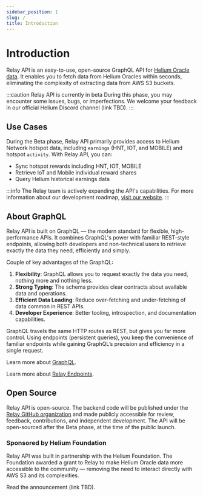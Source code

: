 ```yaml
---
sidebar_position: 1
slug: /
title: Introduction
---
```


# Introduction

Relay API is an easy-to-use, open-source GraphQL API for [Helium Oracle data](https://docs.helium.com/oracles/). It enables you to fetch data from Helium Oracles within seconds, eliminating the complexity of extracting data from AWS S3 buckets.

:::caution Relay API is currently in beta
During this phase, you may encounter some issues, bugs, or imperfections. We welcome your feedback in our official Helium Discord channel (link TBD).
:::

## Use Cases

During the Beta phase, Relay API primarily provides access to Helium Network hotspot data, including `earnings` (HNT, IOT, and MOBILE) and hotspot `activity`. With Relay API, you can:

- Sync hotspot rewards including HNT, IOT, MOBILE
- Retrieve IoT and Mobile individual reward shares
- Query Helium historical earnings data

:::info
The Relay team is actively expanding the API's capabilities. For more information about our development roadmap, [visit our website](https://relaywireless.com).
:::

## About GraphQL

Relay API is built on GraphQL — the modern standard for flexible, high-performance APIs. It combines GraphQL's power with familiar REST-style endpoints, allowing both developers and non-technical users to retrieve exactly the data they need, efficiently and simply.

Couple of key advantages of the GraphQL:

1. **Flexibility**: GraphQL allows you to request exactly the data you need, nothing more and nothing less.
2. **Strong Typing**: The schema provides clear contracts about available data and operations.
3. **Efficient Data Loading**: Reduce over-fetching and under-fetching of data common in REST APIs.
4. **Developer Experience**: Better tooling, introspection, and documentation capabilities.

GraphQL travels the same HTTP routes as REST, but gives you far more control. Using endpoints (persistent queries), you keep the convenience of familiar endpoints while gaining GraphQL’s precision and efficiency in a single request.

Learn more about [GraphQL](https://graphql.org/learn/).

Learn more about [Relay Endpoints](./endpoints).

## Open Source

Relay API is open-source. The backend code will be published under the [Relay GitHub organization](https://github.com/relaywireless) and made publicly accessible for review, feedback, contributions, and independent development. The API will be open-sourced after the Beta phase, at the time of the public launch.

### Sponsored by Helium Foundation

Relay API was built in partnership with the Helium Foundation. The Foundation awarded a grant to Relay to make Helium Oracle data more accessible to the community — removing the need to interact directly with AWS S3 and its complexities.

Read the announcement (link TBD).
